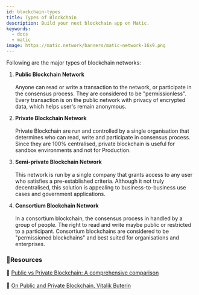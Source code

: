 ```yaml
---
id: blockchain-types
title: Types of Blockchain
description: Build your next blockchain app on Matic.
keywords:
  - docs
  - matic
image: https://matic.network/banners/matic-network-16x9.png 
---
```


Following are the major types of blockchain networks:

1. **Public Blockchain Network** <br></br>
Anyone can read or write a transaction to the network, or participate in the consensus process. They are considered to be "permissionless". Every transaction is on the public network with privacy of encrypted data, which helps user's remain anonymous.

2. **Private Blockchain Network** <br></br>
Private Blockchain are run and controlled by a single organisation that determines who can read, write and participate in consensus process. Since they are 100% centralised, private blockchain is useful for sandbox environments and not for Production.

3. **Semi-private Blockchain Network** <br></br>
This network is run by a single company that grants access to any user who satisfies a pre-established criteria. Although it not truly decentralised, this solution is appealing to business-to-business use cases and government applications.

4. **Consortium Blockchain Network** <br></br>
In a consortium blockchain, the consensus process in handled by a group of people. The right to read and write maybe public or restricted to a participant. Consortium blockchains are considered to be "permissioned blockchains" and best suited for organisations and enterprises.  

### **:scroll:Resources**

:page_facing_up: [Public vs Private Blockchain: A comprehensive comparison](https://www.blockchain-council.org/blockchain/public-vs-private-blockchain-a-comprehensive-comparison/)<br></br>
:book: [On Public and Private Blockchain, Vitalik Buterin](https://blog.ethereum.org/2015/08/07/on-public-and-private-blockchains/)